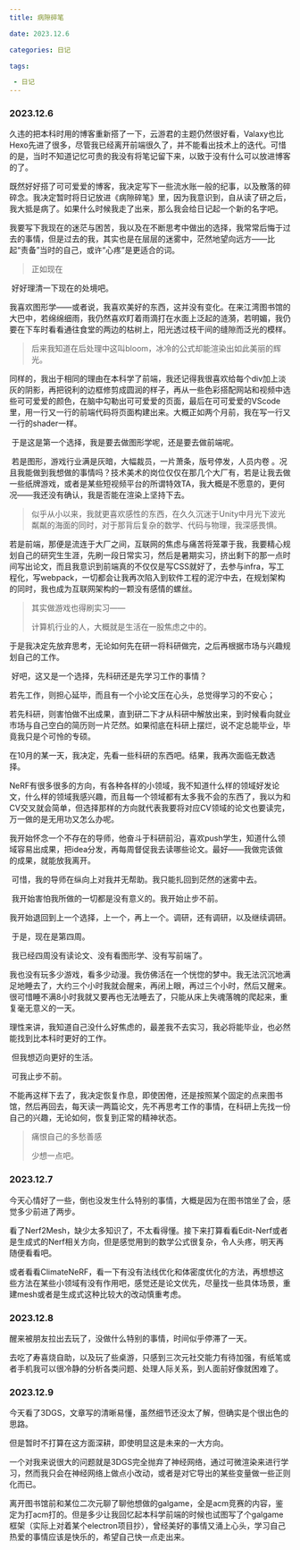 ```yaml
---
title: 病隙碎笔

date: 2023.12.6

categories: 日记

tags:

 - 日记
---
```


### 2023.12.6

​	久违的把本科时用的博客重新搭了一下，云游君的主题仍然很好看，Valaxy也比Hexo先进了很多，尽管我已经离开前端很久了，并不能看出技术上的迭代。可惜的是，当时不知道记忆可贵的我没有将笔记留下来，以致于没有什么可以放进博客的了。

​	既然好好搭了可可爱爱的博客，我决定写下一些流水账一般的纪事，以及散落的碎碎念。我决定暂时将日记放进《病隙碎笔》里，因为我意识到，自从读了研之后，我大抵是病了。如果什么时候我走了出来，那么我会给日记起一个新的名字吧。

​	我要写下我现在的迷茫与困苦，我以及在不断思考中做出的选择，我常常后悔于过去的事情，但是过去的我，其实也是在层层的迷雾中，茫然地望向远方——比起“责备”当时的自己，或许“心疼”是更适合的词。

> 正如现在

​	好好理清一下现在的处境吧。

​	我喜欢图形学——或者说，我喜欢美好的东西，这并没有变化。在来江湾图书馆的大巴中，若绵绵细雨，我仍然喜欢盯着雨滴打在水面上泛起的涟漪，若明媚，我仍要在下车时看看通往食堂的两边的枯树上，阳光透过枝干间的缝隙而泛光的模样。

> 后来我知道在后处理中这叫bloom，冰冷的公式却能渲染出如此美丽的辉光。

​	同样的，我出于相同的理由在本科学了前端，我还记得我很喜欢给每个div加上淡灰的阴影，再把锐利的边框修剪成圆润的样子，再从一些色彩搭配网站和视频中选些可可爱爱的颜色，在脑中勾勒出可可爱爱的页面，最后在可可爱爱的VScode里，用一行又一行的前端代码将页面构建出来。大概正如两个月前，我在写一行又一行的shader一样。

​	于是这是第一个选择，我是要去做图形学呢，还是要去做前端呢。

​	若是图形，游戏行业满是灰暗，大幅裁员，一片萧条，版号停发，人员内卷 。况且我能做到我想做的事情吗？技术美术的岗位仅仅在那几个大厂有，若是让我去做一些纸牌游戏，或者是某些短视频平台的所谓特效TA，我大概是不愿意的，更何况——我还没有确认，我是否能在渲染上坚持下去。

> 似乎从小以来，我就更喜欢感性的东西，在久久沉迷于Unity中月光下波光粼粼的海面的同时，对于那背后复杂的数学、代码与物理，我深感畏惧。

​	若是前端，那便是流连于大厂之间，互联网的焦虑与痛苦将笼罩于我，我要精心规划自己的研究生生涯，先刷一段日常实习，然后是暑期实习，挤出剩下的那一点时间写出论文，而且我意识到前端真的不仅仅是写CSS就好了，去参与infra，写工程化，写webpack，一切都会让我再次陷入到软件工程的泥泞中去，在规划架构的同时，我也成为互联网架构的一颗没有感情的螺丝。

> 其实做游戏也得刷实习——
>
> 计算机行业的人，大概就是生活在一股焦虑之中的。

​	于是我决定先放弃思考，无论如何先在研一将科研做完，之后再根据市场与兴趣规划自己的工作。

​	好吧，这又是一个选择，先科研还是先学习工作的事情？

​	若先工作，则担心延毕，而且有一个小论文压在心头，总觉得学习的不安心；

​	若先科研，则害怕做不出成果，直到研二下才从科研中解放出来，到时候看向就业市场与自己空白的简历则一片茫然。如果彻底在科研上摆烂，说不定总能毕业，毕竟我只是个可怜的专硕。

​	在10月的某一天，我决定，先看一些科研的东西吧。结果，我再次面临无数选择。

​	NeRF有很多很多的方向，有各种各样的小领域，我不知道什么样的领域好发论文，什么样的领域我感兴趣，而且每一个领域都有太多我不会的东西了，我以为和CV交叉就会简单，但选择那样的方向就代表我要将对应CV领域的论文也要读完，万一做的是无用功又怎么办呢。

​	我开始怀念一个不存在的导师，他奋斗于科研前沿，喜欢push学生，知道什么领域容易出成果，把idea分发，再每周督促我去读哪些论文。最好——我做完该做的成果，就能放我离开。

​	可惜，我的导师在纵向上对我并无帮助。我只能扎回到茫然的迷雾中去。

​	我开始害怕我所做的一切都是没有意义的。我开始止步不前。

​	我开始退回到上一个选择，上一个，再上一个。调研，还有调研，以及继续调研。

​	于是，现在是第四周。

​	我已经四周没有读论文、没有看图形学、没有写前端了。

​	我也没有玩多少游戏，看多少动漫。我仿佛活在一个恍惚的梦中。我无法沉沉地满足地睡去了，大约三个小时我就会醒来，再闭上眼，再过三个小时，然后又醒来。很可惜睡不满8小时我就又要再也无法睡去了，只能从床上失魂落魄的爬起来，重复毫无意义的一天。

​	理性来讲，我知道自己没什么好焦虑的，最差我不去实习，我必将能毕业，也必然能找到比本科时更好的工作。

​	但我想迈向更好的生活。

​	可我止步不前。

​	不能再这样下去了，我决定恢复作息，即使困倦，还是按照某个固定的点来图书馆，然后再回去，每天读一两篇论文，先不再思考工作的事情，在科研上先找一份自己的兴趣，无论如何，恢复到正常的精神状态。

> 痛恨自己的多愁善感
>
> 少想一点吧。

### 2023.12.7

今天心情好了一些，倒也没发生什么特别的事情，大概是因为在图书馆坐了会，感觉多少前进了两步。

看了Nerf2Mesh，缺少太多知识了，不太看得懂。接下来打算看看Edit-Nerf或者是生成式的Nerf相关方向，但是感觉用到的数学公式很复杂，令人头疼，明天再随便看看吧。

或者看看ClimateNeRF，看一下有没有法线优化和体密度优化的方法，再想想这些方法在某些小领域有没有作用吧，感觉还是论文优先，尽量找一些具体场景，重建mesh或者是生成式这种比较大的改动慎重考虑。

### 2023.12.8

醒来被朋友拉出去玩了，没做什么特别的事情，时间似乎停滞了一天。

去吃了寿喜烧自助，以及玩了些桌游，只感到三次元社交能力有待加强，有纸笔或者手机我可以很冷静的分析各类问题、处理人际关系，到人面前好像就困难了。

### 2023.12.9

今天看了3DGS，文章写的清晰易懂，虽然细节还没太了解，但确实是个很出色的思路。

但是暂时不打算在这方面深耕，即使明显这是未来的一大方向。

一个对我来说很大的问题就是3DGS完全抛弃了神经网络，通过可微渲染来进行学习，然而我只会在神经网络上做点小改动，或者是对它导出的某些变量做一些正则化而已。

离开图书馆前和某位二次元聊了聊他想做的galgame，全是acm竞赛的内容，鉴定为打acm打的。但是多少让我回忆起本科学前端的时候也试图写了个galgame框架（实际上对着某个electron项目抄），曾经美好的事情又涌上心头，学习自己热爱的事情应该是快乐的，希望自己快一点走出来。